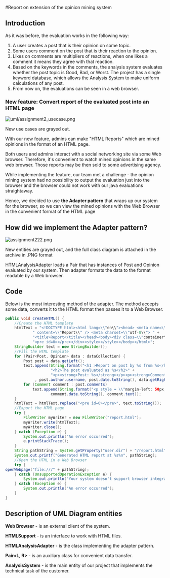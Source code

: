 #Report on extension of the opinion mining system
## Introduction

As it was before, the evaluation works in the following way:

1.  A user creates a post that is their opinion on some topic.
2.  Some users comment on the post that is their reaction to the opinion.
3.  Likes on comments are multipliers of reactions, when one likes a comment it means they agree with that reaction.
4.  Based on the keywords in the comments, the analysis system evaluates whether the post topic is Good, Bad, or Worst. The project has a single keyword database, which allows the Analysis System to make uniform calculations of any post.
5.  From now on, the evaluations can be seen in a web browser.

### New feature: Convert report of the evaluated post into an HTML page

![uml/assignment2_usecase.png](https://s3-us-west-2.amazonaws.com/secure.notion-static.com/f42399f2-5775-4876-9da3-7261f6813c45/assignment2_usecase.png)

New use cases are grayed out.

With our new feature, admins can make "HTML Reports" which are mined opinions in the format of an HTML page.

Both users and admins interact with a social networking site via some Web browser. Therefore, it's convenient to watch mined opinions in the same web browser. Those reports may be then sold to some advertising agency.

While implementing the feature, our team met a challenge - the opinion mining system had no possibility to output the evaluation just into the browser and the browser could not work with our java evaluations straightaway.

Hence, we decided to use **the Adapter pattern** that wraps up our system for the browser, so we can view the mined opinions with the Web Browser in the convenient format of the HTML page

## How did we implement the Adapter pattern?

![assignment222.png](https://s3-us-west-2.amazonaws.com/secure.notion-static.com/078eb0ba-a000-46b2-b312-6b58fd82090d/assignment222.png)

New entities are grayed out, and the full class diagram is attached in the archive in .PNG format

HTMLAnalysisAdapter loads a Pair that has instances of Post and Opinion evaluated by our system. Then adapter formats the data to the format readable by a Web browser.

## Code

Below is the most interesting method of the adapter. The method accepts some data, converts it to the HTML format then passes it to a Web Browser.

```java
public void createHTML() {
    //Create the HTML template
    htmlText = "<!DOCTYPE html><html lang=\\"en\\"><head> <meta name=\\"description\\"" +
            " content=\\"Report\\" /> <meta charset=\\"utf-8\\"> " +
            "<title>Report</title></head><body><div class=\\"container\\"> " +
            "<pre id=0></pre></div><style></style></body></html>";
    StringBuilder text = new StringBuilder();
    //Fill the HTML template
    for (Pair<Post, Opinion> data : dataCollection) {
        Post post = data.getLeft();
        text.append(String.format("<h1 >Report on post by %s from %s</h1>" +
                    "<h2>The post evaluated as %s</h2>" +
                    "<p><strong>Post: %s</strong></p><p><strong>Comments: </strong></p>"
             , post.author.username, post.date.toString(), data.getRight(), post.text));
        for (Comment comment : post.comments)
            text.append(String.format("<p style = \\"margin-left: 50px;\\"><strong>%s</strong> on <strong>%s</strong>: %s<p>", comment.author.username,
                    comment.date.toString(), comment.text));
    }
    htmlText = htmlText.replace("<pre id=0></pre>", text.toString());
    //Export the HTML page
    try {
        FileWriter myWriter = new FileWriter("report.html");
        myWriter.write(htmlText);
        myWriter.close();
    } catch (Exception e) {
        System.out.println("An error occurred");
        e.printStackTrace();
    }
    String pathString = System.getProperty("user.dir") + "/report.html";
    System.out.printf("Generated HTML report at %s%n", pathString);
    //Open the HTML in a Web Browser
    try {
openWebpage("file:///" + pathString);
    } catch (UnsupportedOperationException e) {
        System.out.println("Your system doesn't support browser integration, please open report manually");
    } catch (Exception e) {
        System.out.println("An error occurred");
    }
}

```

## Description of UML Diagram entities

**Web Browser** - is an external client of the system.

**HTMLSupport** - is an interface to work with HTML files.

**HTMLAnalysisAdapter** - is the class implementing the adapter pattern.

**Pair<L, R>** - is an auxiliary class for convenient data transfer.

**AnalysisSystem** - is the main entity of our project that implements the technical task of the customer.
